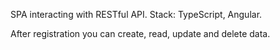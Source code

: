 SPA interacting with RESTful API.
Stack: TypeScript, Angular. 

After registration you can create, read, update and delete data.

